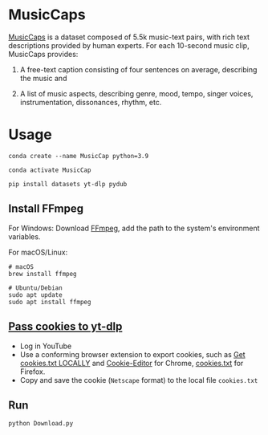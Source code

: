 # MusicCaps
[MusicCaps](https://paperswithcode.com/dataset/musiccaps) is a dataset composed of 5.5k music-text pairs, with rich text descriptions provided by human experts. For each 10-second music clip, MusicCaps provides:

1) A free-text caption consisting of four sentences on average, describing the music and

2) A list of music aspects, describing genre, mood, tempo, singer voices, instrumentation, dissonances, rhythm, etc.

# Usage

```install
conda create --name MusicCap python=3.9

conda activate MusicCap

pip install datasets yt-dlp pydub
```


## Install FFmpeg
For Windows:
Download [FFmpeg](https://ffmpeg.org/download.html), add the path to the system's environment variables.

For macOS/Linux:
```install
# macOS
brew install ffmpeg

# Ubuntu/Debian
sudo apt update
sudo apt install ffmpeg
```

## [Pass cookies to yt-dlp](https://github.com/yt-dlp/yt-dlp/wiki/FAQ#how-do-i-pass-cookies-to-yt-dlp)
- Log in YouTube
- Use a conforming browser extension to export cookies, such as [Get cookies.txt LOCALLY](https://chromewebstore.google.com/detail/get-cookiestxt-locally/cclelndahbckbenkjhflpdbgdldlbecc) and [Cookie-Editor](https://chromewebstore.google.com/detail/cookie-editor/hlkenndednhfkekhgcdicdfddnkalmdm) for Chrome, [cookies.txt](https://addons.mozilla.org/en-US/firefox/addon/cookies-txt/) for Firefox.
- Copy and save the cookie (`Netscape` format) to the local file `cookies.txt`

## Run
```install
python Download.py
```
